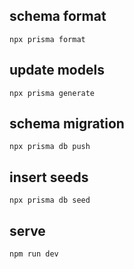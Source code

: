 ## schema format

```
npx prisma format
```

## update models

```
npx prisma generate
```

## schema migration

```
npx prisma db push
```

## insert seeds

```
npx prisma db seed
```

## serve

```
npm run dev
```
